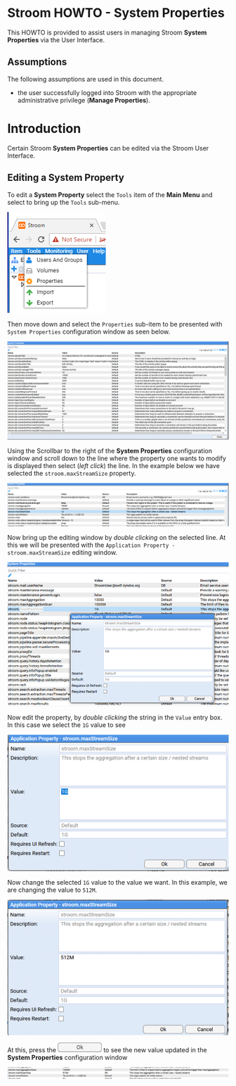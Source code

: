 # Stroom HOWTO - System Properties
This HOWTO is provided to assist users in managing Stroom **System Properties** via the User Interface.

## Assumptions
The following assumptions are used in this document.
- the user successfully logged into Stroom with the appropriate administrative privilege (**Manage Properties**).


# Introduction
Certain Stroom **System Properties** can be edited via the Stroom User Interface.

## Editing a System Property
To edit a **System Property** select the `Tools` item of the __Main Menu__ and select to bring up the `Tools` sub-menu.

![Stroom UI - Tools Menu](../resources/UI-ToolsSubmenu-00.png "Stroom UI Tools sub-menu")

Then move down and select the `Properties` sub-item to be presented with `System Properties` configuration window as seen below.

![Stroom UI System Properties - System Properties](../resources/UI-Tools-SystemProperties-00.png "Stroom UI Tools System Properties")

Using the Scrollbar to the right of the **System Properties** configuration window and scroll down to the line where the property one wants to modify is displayed then select (_left click_) the line. In the example below we have selected the `stroom.maxStreamSize` property.

![Stroom UI System Properties - System Properties](../resources/UI-Tools-SystemProperties-01.png "Stroom UI Tools System Properties - Selected Property")

Now bring up the editing window by _double clicking_ on the selected line. At this we will be presented with the
`Application Property - stroom.maxStreamSize` editing window.

![Stroom UI System Properties - System Properties](../resources/UI-Tools-SystemProperties-02.png "Stroom UI Tools System Properties - Editing Property")

Now edit the property, by _double clicking_ the string in the `Value` entry box. In this case we select the `1G` value to see

![Stroom UI System Properties - System Properties](../resources/UI-Tools-SystemProperties-03.png "Stroom UI Tools System Properties - Editing Property - Value selected")

Now change the selected `1G` value to the value we want. In this example, we are changing the value to `512M`.

![Stroom UI System Properties - System Properties](../resources/UI-Tools-SystemProperties-04.png "Stroom UI Tools System Properties - Editing Property - Value changed")

At this, press the ![Stroom UI OkButton](../resources/icons/buttonOk.png "Stroom UI OkButton") to see the new value
updated in the **System Properties** configuration window

![Stroom UI System Properties - System Properties](../resources/UI-Tools-SystemProperties-05.png "Stroom UI Tools System Properties - Value changed")
